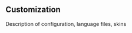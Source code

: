 <html>
<div class="hero">
  <h2>Customization</h2>

  Description of configuration, language files, skins<br>

</div>
</html>
